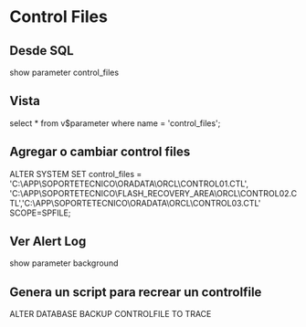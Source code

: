 # Control Files
## Desde SQL
show parameter control_files
## Vista
select * from v$parameter where name = 'control_files';
## Agregar o cambiar control files
ALTER SYSTEM SET control_files = 'C:\APP\SOPORTETECNICO\ORADATA\ORCL\CONTROL01.CTL', 'C:\APP\SOPORTETECNICO\FLASH_RECOVERY_AREA\ORCL\CONTROL02.CTL','C:\APP\SOPORTETECNICO\ORADATA\ORCL\CONTROL03.CTL' SCOPE=SPFILE;
## Ver Alert Log
show parameter background
## Genera un script para recrear un controlfile
ALTER DATABASE BACKUP CONTROLFILE TO TRACE
